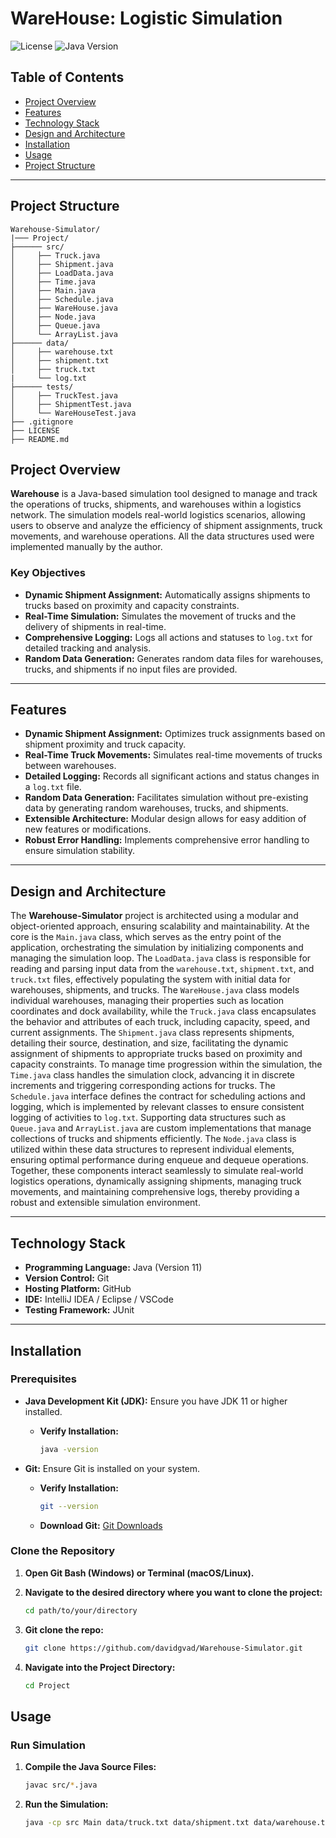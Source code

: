 # WareHouse: Logistic Simulation

![License](https://img.shields.io/github/license/davidgvad/Warehouse-Simulator)
![Java Version](https://img.shields.io/badge/java-11%2B-blue)

## Table of Contents

- [Project Overview](#project-overview)
- [Features](#features)
- [Technology Stack](#technology-stack)
- [Design and Architecture](#design-and-architecture)
- [Installation](#installation)
- [Usage](#usage)
- [Project Structure](#project-structure)

---
## Project Structure

```plaintext
Warehouse-Simulator/
|─── Project/
├────── src/
│     ├── Truck.java
│     ├── Shipment.java
│     ├── LoadData.java
│     ├── Time.java
│     ├── Main.java
│     ├── Schedule.java
│     ├── WareHouse.java
│     ├── Node.java
│     ├── Queue.java
│     └── ArrayList.java
├────── data/
│     ├── warehouse.txt
│     ├── shipment.txt
│     ├── truck.txt
|     └── log.txt
├────── tests/
│     ├── TruckTest.java
│     ├── ShipmentTest.java
│     └── WareHouseTest.java
├── .gitignore
├── LICENSE
├── README.md
```
## Project Overview

**Warehouse** is a Java-based simulation tool designed to manage and track the operations of trucks, shipments, and warehouses within a logistics network. The simulation models real-world logistics scenarios, allowing users to observe and analyze the efficiency of shipment assignments, truck movements, and warehouse operations. All the data structures used were implemented manually by the author.

### Key Objectives

- **Dynamic Shipment Assignment:** Automatically assigns shipments to trucks based on proximity and capacity constraints.
- **Real-Time Simulation:** Simulates the movement of trucks and the delivery of shipments in real-time.
- **Comprehensive Logging:** Logs all actions and statuses to `log.txt` for detailed tracking and analysis.
- **Random Data Generation:** Generates random data files for warehouses, trucks, and shipments if no input files are provided.

---

## Features

- **Dynamic Shipment Assignment:** Optimizes truck assignments based on shipment proximity and truck capacity.
- **Real-Time Truck Movements:** Simulates real-time movements of trucks between warehouses.
- **Detailed Logging:** Records all significant actions and status changes in a `log.txt` file.
- **Random Data Generation:** Facilitates simulation without pre-existing data by generating random warehouses, trucks, and shipments.
- **Extensible Architecture:** Modular design allows for easy addition of new features or modifications.
- **Robust Error Handling:** Implements comprehensive error handling to ensure simulation stability.

---

## Design and Architecture

The **Warehouse-Simulator** project is architected using a modular and object-oriented approach, ensuring scalability and maintainability. At the core is the `Main.java` class, which serves as the entry point of the application, orchestrating the simulation by initializing components and managing the simulation loop. The `LoadData.java` class is responsible for reading and parsing input data from the `warehouse.txt`, `shipment.txt`, and `truck.txt` files, effectively populating the system with initial data for warehouses, shipments, and trucks. The `WareHouse.java` class models individual warehouses, managing their properties such as location coordinates and dock availability, while the `Truck.java` class encapsulates the behavior and attributes of each truck, including capacity, speed, and current assignments. The `Shipment.java` class represents shipments, detailing their source, destination, and size, facilitating the dynamic assignment of shipments to appropriate trucks based on proximity and capacity constraints. To manage time progression within the simulation, the `Time.java` class handles the simulation clock, advancing it in discrete increments and triggering corresponding actions for trucks. The `Schedule.java` interface defines the contract for scheduling actions and logging, which is implemented by relevant classes to ensure consistent logging of activities to `log.txt`. Supporting data structures such as `Queue.java` and `ArrayList.java` are custom implementations that manage collections of trucks and shipments efficiently. The `Node.java` class is utilized within these data structures to represent individual elements, ensuring optimal performance during enqueue and dequeue operations. Together, these components interact seamlessly to simulate real-world logistics operations, dynamically assigning shipments, managing truck movements, and maintaining comprehensive logs, thereby providing a robust and extensible simulation environment.

---

## Technology Stack

- **Programming Language:** Java (Version 11)
- **Version Control:** Git
- **Hosting Platform:** GitHub
- **IDE:** IntelliJ IDEA / Eclipse / VSCode 
- **Testing Framework:** JUnit

---

## Installation

### Prerequisites

- **Java Development Kit (JDK):** Ensure you have JDK 11 or higher installed.
  - **Verify Installation:**
    ```bash
    java -version
    ```

- **Git:** Ensure Git is installed on your system.
  - **Verify Installation:**
    ```bash
    git --version
    ```
  - **Download Git:** [Git Downloads](https://git-scm.com/downloads)

### Clone the Repository

1. **Open Git Bash (Windows) or Terminal (macOS/Linux).**

2. **Navigate to the desired directory where you want to clone the project:**
   ```bash
   cd path/to/your/directory
   ```
3. **Git clone the repo:**
    ```bash
    git clone https://github.com/davidgvad/Warehouse-Simulator.git
    ```
4. **Navigate into the Project Directory:**
    ```bash
    cd Project
    ```
## Usage

### Run Simulation
1. **Compile the Java Source Files:**
    ```bash
    javac src/*.java
    ```
2. **Run the Simulation:**
    ```bash
    java -cp src Main data/truck.txt data/shipment.txt data/warehouse.txt
    ```  
   

